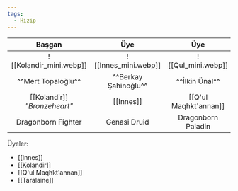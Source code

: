 ```yaml
---  
tags:  
  - Hizip  
---  
```

  
|            Başgan            |           Üye           |           Üye           |                   Üye                   |  
|:----------------------------:|:-----------------------:|:-----------------------:|:---------------------------------------:|  
|     ![[Kolandir_mini.webp]]      | ![[Innes_mini.webp]] | ![[Qul_mini.webp]] |         ![[Taralaine_mini.webp]]         |  
|      ^^Mert Topaloğlu^^      |  ^^Berkay Şahinoğlu^^   |     ^^İlkin Ünal^^      |            ^^Ertuğrul Mola^^            |  
| [[Kolandir]] *"Bronzeheart"* |        [[Innes]]        |  [[Q'ul Maqhkt'annan]]  | *"Fair Lady of Calamity"* [[Taralaine]] |  
|      Dragonborn Fighter      |      Genasi Druid       |   Dragonborn Paladin    |              Human Sorlock              |  
  
Üyeler:  
- [[Innes]]  
- [[Kolandir]]  
- [[Q'ul Maqhkt'annan]]  
- [[Taralaine]]
